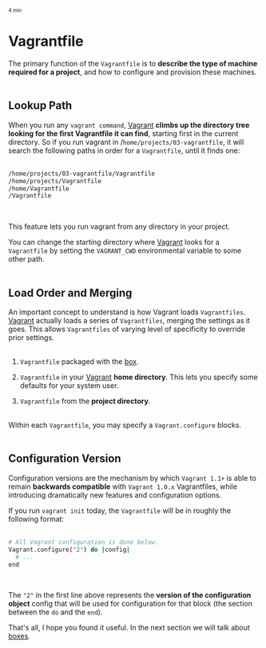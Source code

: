 <font size="1">4 min</font>

# Vagrantfile

The primary function of the `Vagrantfile` is to **describe the type of machine required for a project**, and how to configure and provision these machines.</br></br> 

## Lookup Path

When you run any `vagrant command`, [Vagrant](https://developer.hashicorp.com/vagrant/docs) **climbs up the directory tree looking for the first Vagrantfile it can find**, starting first in the current directory. So if you run vagrant in /`home/projects/03-vagrantfile`, it will search the following paths in order for a `Vagrantfile`, until it finds one:</br></br>

````sh
/home/projects/03-vagrantfile/Vagrantfile
/home/projects/Vagrantfile
/home/Vagrantfile
/Vagrantfile
````
</br>

This feature lets you run vagrant from any directory in your project.

You can change the starting directory where [Vagrant](https://developer.hashicorp.com/vagrant/docs) looks for a `Vagrantfile` by setting the `VAGRANT_CWD` environmental variable to some other path.</br></br>

## Load Order and Merging

An important concept to understand is how Vagrant loads `Vagrantfiles`. [Vagrant](https://developer.hashicorp.com/vagrant/docs) actually loads a series of `Vagrantfiles`, merging the settings as it goes. This allows `Vagrantfiles` of varying level of specificity to override prior settings.</br></br>

1) `Vagrantfile` packaged with the [box](https://developer.hashicorp.com/vagrant/docs/boxes).

2) `Vagrantfile` in your [Vagrant](https://developer.hashicorp.com/vagrant/docs) **home directory**. This lets you specify some defaults for your system user.

3) `Vagrantfile` from the **project directory**.</br></br>

Within each `Vagrantfile`, you may specify a `Vagrant.configure` blocks.</br></br>

## Configuration Version

Configuration versions are the mechanism by which `Vagrant 1.1+` is able to remain **backwards compatible** with `Vagrant 1.0.x` Vagrantfiles, while introducing dramatically new features and configuration options.

If you run `vagrant init` today, the `Vagrantfile` will be in roughly the following format:</br></br>

````sh
# All Vagrant configuration is done below. 
Vagrant.configure("2") do |config|
  # ...
end
````
</br>

The `"2"` in the first line above represents the **version of the configuration object** config that will be used for configuration for that block (the section between the `do` and the `end`). 

That's all, I hope you found it useful. In the next section we will talk about [boxes](/04-boxes/README.md).